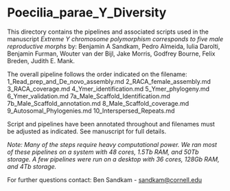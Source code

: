 # Poecilia_parae_Y_Diversity
 This directory contains the pipelines and associated scripts used in the manuscript *Extreme Y chromosome polymorphism corresponds to five male reproductive morphs* by: Benjamin A Sandkam, Pedro Almeida, Iulia Darolti, Benjamin Furman, Wouter van der Bijl, Jake Morris, Godfrey Bourne, Felix Breden, Judith E. Mank.

The overall pipeline follows the order indicated on the filename:
  1_Read_prep_and_De_novo_assembly.md
  2_RACA_female_assembly.md
  3_RACA_coverage.md
  4_Ymer_identification.md
  5_Ymer_phylogeny.md
  6_Ymer_validation.md
  7a_Male_Scaffold_Identification.md
  7b_Male_Scaffold_annotation.md
  8_Male_Scaffold_coverage.md
  9_Autosomal_Phylogenies.md
  10_Interspersed_Repeats.md

Script and pipelines have been annotated throughout and filenames must be adjusted as indicated. See manuscript for full details.

*Note: Many of the steps require heavy computational power. We ran most of these pipelines on a system with 48 cores, 1.5Tb RAM, and 50Tb storage. A few pipelines were run on a desktop with 36 cores, 128Gb RAM, and 4Tb storage.*

For further questions contact:
Ben Sandkam - sandkam@cornell.edu
